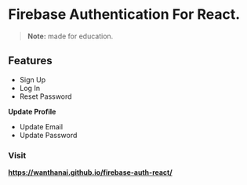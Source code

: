 # Firebase Authentication For React.
>**Note:** made for education.

## Features
- Sign Up
- Log In
- Reset Password

**Update Profile**
- Update Email 
- Update Password

### Visit 
**https://wanthanai.github.io/firebase-auth-react/**
